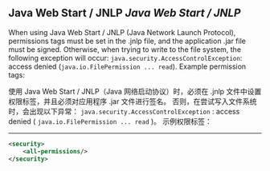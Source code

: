 ## Java Web Start / JNLP *Java Web Start / JNLP*

When using Java Web Start / JNLP (Java Network Launch Protocol), permissions tags must be set in the .jnlp file, and the application .jar file must be signed.
Otherwise, when trying to write to the file system, the following exception will occur: `java.security.AccessControlException`: access denied (`java.io.FilePermission ... read`).
Example permission tags:


使用 Java Web Start / JNLP（Java 网络启动协议）时，必须在 .jnlp 文件中设置权限标签，并且必须对应用程序 .jar 文件进行签名。
否则，在尝试写入文件系统时，会出现以下异常： `java.security.AccessControlException` : access denied ( `java.io.FilePermission ... read` )。
示例权限标签：

----

```xml
<security>
    <all-permissions/>
</security>
```
